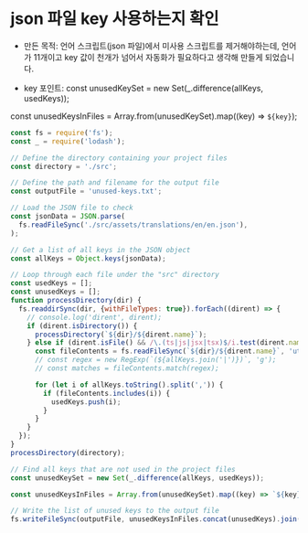# json 파일 key 사용하는지 확인

- 만든 목적: 언어 스크립트(json 파일)에서 미사용 스크립트를 제거해야하는데, 언어가 11개이고 key 값이 천개가 넘어서 자동화가 필요하다고 생각해 만들게 되었습니다.

- key 포인트: const unusedKeySet = new Set(\_.difference(allKeys, usedKeys));

const unusedKeysInFiles = Array.from(unusedKeySet).map((key) => `${key}`);

```javascript
const fs = require('fs');
const _ = require('lodash');

// Define the directory containing your project files
const directory = './src';

// Define the path and filename for the output file
const outputFile = 'unused-keys.txt';

// Load the JSON file to check
const jsonData = JSON.parse(
  fs.readFileSync('./src/assets/translations/en/en.json'),
);

// Get a list of all keys in the JSON object
const allKeys = Object.keys(jsonData);

// Loop through each file under the "src" directory
const usedKeys = [];
const unusedKeys = [];
function processDirectory(dir) {
  fs.readdirSync(dir, {withFileTypes: true}).forEach((dirent) => {
    // console.log('dirent', dirent);
    if (dirent.isDirectory()) {
      processDirectory(`${dir}/${dirent.name}`);
    } else if (dirent.isFile() && /\.(ts|js|jsx|tsx)$/i.test(dirent.name)) {
      const fileContents = fs.readFileSync(`${dir}/${dirent.name}`, 'utf8');
      // const regex = new RegExp(`(${allKeys.join('|')})`, 'g');
      // const matches = fileContents.match(regex);

      for (let i of allKeys.toString().split(',')) {
        if (fileContents.includes(i)) {
          usedKeys.push(i);
        }
      }
    }
  });
}
processDirectory(directory);

// Find all keys that are not used in the project files
const unusedKeySet = new Set(_.difference(allKeys, usedKeys));

const unusedKeysInFiles = Array.from(unusedKeySet).map((key) => `${key}`);

// Write the list of unused keys to the output file
fs.writeFileSync(outputFile, unusedKeysInFiles.concat(unusedKeys).join('\n'));
```
